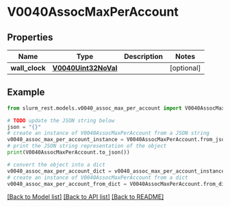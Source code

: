 # V0040AssocMaxPerAccount


## Properties

Name | Type | Description | Notes
------------ | ------------- | ------------- | -------------
**wall_clock** | [**V0040Uint32NoVal**](V0040Uint32NoVal.md) |  | [optional] 

## Example

```python
from slurm_rest.models.v0040_assoc_max_per_account import V0040AssocMaxPerAccount

# TODO update the JSON string below
json = "{}"
# create an instance of V0040AssocMaxPerAccount from a JSON string
v0040_assoc_max_per_account_instance = V0040AssocMaxPerAccount.from_json(json)
# print the JSON string representation of the object
print(V0040AssocMaxPerAccount.to_json())

# convert the object into a dict
v0040_assoc_max_per_account_dict = v0040_assoc_max_per_account_instance.to_dict()
# create an instance of V0040AssocMaxPerAccount from a dict
v0040_assoc_max_per_account_from_dict = V0040AssocMaxPerAccount.from_dict(v0040_assoc_max_per_account_dict)
```
[[Back to Model list]](../README.md#documentation-for-models) [[Back to API list]](../README.md#documentation-for-api-endpoints) [[Back to README]](../README.md)


